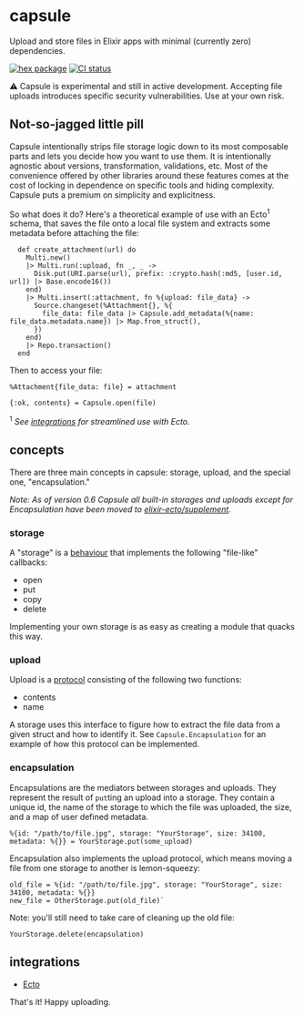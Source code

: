 # capsule

Upload and store files in Elixir apps with minimal (currently zero) dependencies.

[![hex package](https://img.shields.io/hexpm/v/capsule.svg)](https://hex.pm/packages/capsule)
[![CI status](https://github.com/elixir-capsule/capsule/workflows/CI/badge.svg)](https://github.com/elixir-capsule/capsule/actions)

:warning: Capsule is experimental and still in active development. Accepting file uploads introduces specific security vulnerabilities. Use at your own risk.

## Not-so-jagged little pill

Capsule intentionally strips file storage logic down to its most composable parts and lets you decide how you want to use them. It is intentionally agnostic about versions, transformation, validations, etc. Most of the convenience offered by other libraries around these features comes at the cost of locking in dependence on specific tools and hiding complexity. Capsule puts a premium on simplicity and explicitness.

So what does it do? Here's a theoretical example of use with an Ecto<sup>1</sup> schema, that saves the file onto a local file system and extracts some metadata before attaching the file:

```
  def create_attachment(url) do
    Multi.new()
    |> Multi.run(:upload, fn _, _ ->
      Disk.put(URI.parse(url), prefix: :crypto.hash(:md5, [user.id, url]) |> Base.encode16())
    end)
    |> Multi.insert(:attachment, fn %{upload: file_data} ->
      Source.changeset(%Attachment{}, %{
        file_data: file_data |> Capsule.add_metadata(%{name: file_data.metadata.name}) |> Map.from_struct(),
      })
    end)
    |> Repo.transaction()
  end
```

Then to access your file:

```
%Attachment{file_data: file} = attachment

{:ok, contents} = Capsule.open(file)
```

<sup>1</sup> *See [integrations](integrations) for streamlined use with Ecto.*

## concepts

There are three main concepts in capsule: storage, upload, and the special one, "encapsulation."

*Note: As of version 0.6 Capsule all built-in storages and uploads except for Encapsulation have been moved to [elixir-ecto/supplement](https://github.com/elixir_ecto/supplement).*

### storage

A "storage" is a [behaviour](https://elixirschool.com/en/lessons/advanced/behaviours/) that implements the following "file-like" callbacks:

* open
* put
* copy
* delete

Implementing your own storage is as easy as creating a module that quacks this way.

### upload

Upload is a [protocol](https://elixir-lang.org/getting-started/protocols.html) consisting of the following two functions:

* contents
* name

A storage uses this interface to figure how to extract the file data from a given struct and how to identify it. See `Capsule.Encapsulation` for an example of how this protocol can be implemented.

### encapsulation

Encapsulations are the mediators between storages and uploads. They represent the result of `put`ting an upload into a storage. They contain a unique id, the name of the storage to which the file was uploaded, the size, and a map of user defined metadata.

`%{id: "/path/to/file.jpg", storage: "YourStorage", size: 34100, metadata: %{}} = YourStorage.put(some_upload)`

Encapsulation also implements the upload protocol, which means moving a file from one storage to another is lemon-squeezy:

```
old_file = %{id: "/path/to/file.jpg", storage: "YourStorage", size: 34100, metadata: %{}}
new_file = OtherStorage.put(old_file)`
```

Note: you'll still need to take care of cleaning up the old file:

`YourStorage.delete(encapsulation)`

## integrations

* [Ecto](https://github.com/elixir-capsule/capsule_ecto)

That's it! Happy uploading.
